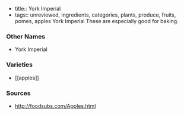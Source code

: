 - title:: York Imperial
- tags:: unreviewed, ingredients, categories, plants, produce, fruits, pomes, apples
York Imperial These are especially good for baking.

### Other Names

* York Imperial

### Varieties

* [[apples]]

### Sources
* http://foodsubs.com/Apples.html
